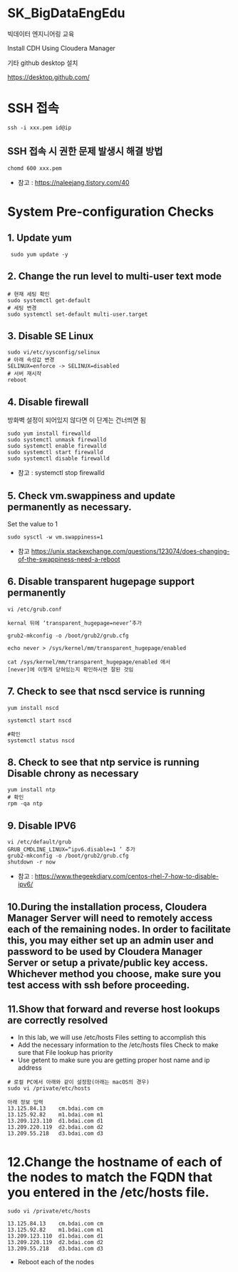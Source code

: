 # SK_BigDataEngEdu
 빅데이터 엔지니어링 교육

 Install CDH Using Cloudera Manager

 기타
 github desktop 설치


 https://desktop.github.com/


 # SSH 접속
 ```
 ssh -i xxx.pem id@ip
 ```

## SSH 접속 시 권한 문제 발생시 해결 방법
```
chomd 600 xxx.pem
```
* 참고 : https://naleejang.tistory.com/40


# System Pre-configuration Checks


 ## 1. Update yum
```
 sudo yum update -y
```

## 2. Change the run level to multi-user text mode
 ```
 # 현재 세팅 확인
 sudo systemctl get-default
 # 세팅 변경
 sudo systemctl set-default multi-user.target
 ```
## 3. Disable SE Linux
```
sudo vi/etc/sysconfig/selinux
# 아래 속성값 변경
SELINUX=enforce -> SELINUX=disabled
# 서버 재시작
reboot
```

## 4. Disable firewall
방화벽 설정이 되어있지 않다면 이 단계는 건너띄면 됨
```
sudo yum install firewalld
sudo systemctl unmask firewalld
sudo systemctl enable firewalld
sudo systemctl start firewalld
sudo systemctl disable firewalld
```
* 참고 : systemctl stop firewalld


## 5. Check vm.swappiness and update permanently as necessary.

 Set the value to 1

```
sudo sysctl -w vm.swappiness=1
```
* 참고
 https://unix.stackexchange.com/questions/123074/does-changing-of-the-swappiness-need-a-reboot


## 6. Disable transparent hugepage support permanently

```
vi /etc/grub.conf

kernal 뒤에 ‘transparent_hugepage=never’추가

grub2-mkconfig -o /boot/grub2/grub.cfg

echo never > /sys/kernel/mm/transparent_hugepage/enabled

cat /sys/kernel/mm/transparent_hugepage/enabled 에서
[never]에 이렇게 닫혀있는지 확인하시면 잘된 것임
```

## 7. Check to see that nscd service is running
```
yum install nscd

systemctl start nscd

#확인
systemctl status nscd
```

## 8. Check to see that ntp service is running Disable chrony as necessary
```
yum install ntp
# 확인
rpm -qa ntp
```
## 9. Disable IPV6
```
vi /etc/default/grub
GRUB_CMDLINE_LINUX=“ipv6.disable=1 ’ 추가
grub2-mkconfig -o /boot/grub2/grub.cfg
shutdown -r now
```
* 참고 : https://www.thegeekdiary.com/centos-rhel-7-how-to-disable-ipv6/

## 10.During the installation process, Cloudera Manager Server will need to remotely access each of the remaining nodes. In order to facilitate this, you may either set up an admin user and password to be used by Cloudera Manager Server or setup a private/public key access. Whichever method you choose, make sure you test access with ssh before proceeding.

## 11.Show that forward and reverse host lookups are correctly resolved

*  In this lab, we will use /etc/hosts Files setting to accomplish this
* Add the necessary information to the /etc/hosts files Check to make sure that File lookup has priority
* Use getent to make sure you are getting proper host name and ip address

```
# 로컬 PC에서 아래와 같이 설정함(아래는 macOS의 경우)
sudo vi /private/etc/hosts

아래 정보 입력
13.125.84.13    cm.bdai.com cm
13.125.92.82    m1.bdai.com m1
13.209.123.110  d1.bdai.com d1
13.209.220.119  d2.bdai.com d2
13.209.55.218   d3.bdai.com d3
```


# 12.Change the hostname of each of the nodes to match the FQDN that you entered in the /etc/hosts file.

```
sudo vi /private/etc/hosts

13.125.84.13    cm.bdai.com cm
13.125.92.82    m1.bdai.com m1
13.209.123.110  d1.bdai.com d1
13.209.220.119  d2.bdai.com d2
13.209.55.218   d3.bdai.com d3
```

* Reboot each of the nodes
